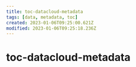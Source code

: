 ```yaml
---
title: toc-datacloud-metadata
tags: [data, metadata, toc]
created: 2023-01-06T09:25:00.621Z
modified: 2023-01-06T09:25:18.236Z
---
```


# toc-datacloud-metadata




